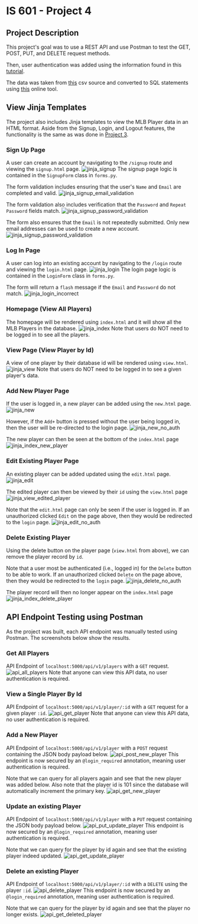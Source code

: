# IS 601 - Project 4


## Project Description
This project's goal was to use a REST API and use Postman to test the GET, POST, PUT, and DELETE request methods.

Then, user authentication was added using the information found in this [tutorial](https://hackersandslackers.com/flask-login-user-authentication).

The data was taken from [this](https://people.sc.fsu.edu/~jburkardt/data/csv/csv.html) csv source and converted to SQL statements using [this](https://sqlizer.io/#/) online tool.



## View Jinja Templates
The project also includes Jinja templates to view the MLB Player data in an HTML format. 
Aside from the Signup, Login, and Logout features, the functionality is the same as was done in [Project 3](https://github.com/tomtom28/njit-is-601-project-3).

### Sign Up Page
A user can create an account by navigating to the `/signup` route and viewing the `signup.html` page.
![jinja_signup](screenshots/jinja_no_auth/jinja-signup-page.png)
The signup page logic is contained in the `SignupForm` class in `forms.py`.

The form validation includes ensuring that the user's `Name` and `Email` are completed and valid.
![jinja_signup_email_validation](screenshots/jinja_no_auth/jinja-signup-email-required.png)

The form validation also includes verification that the `Password` and `Repeat Password` fields match.
![jinja_signup_password_validation](screenshots/jinja_no_auth/jinja-signup-password-validation.png)

The form also ensures that the `Email` is not repeatedly submitted. Only new email addresses can be used to create a new account.
![jinja_signup_password_validation](screenshots/jinja_no_auth/jinja-signup-repeat-email.png)


### Log In Page
A user can log into an existing account by navigating to the `/login` route and viewing the `login.html` page.
![jinja_login](screenshots/jinja_no_auth/jinja-login-page.png)
The login page logic is contained in the `LoginForm` class in `forms.py`.

The form will return a `flash` message if the `Email` and `Password` do not match.
![jinja_login_incorrect](screenshots/jinja_no_auth/jinja-login-email-pwd-incorrect.png)


### Homepage (View All Players)
The homepage will be rendered using `index.html` and it will show all the MLB Players in the database.
![jinja_index](screenshots/jinja_no_auth/jinja-index.png)
Note that users do NOT need to be logged in to see all the players.


### View Page (View Player by Id)
A view of one player by their database id will be rendered using `view.html`.
![jinja_view](screenshots/jinja_no_auth/jinja-view.png)
Note that users do NOT need to be logged in to see a given player's data.


### Add New Player Page
If the user is logged in, a new player can be added using the `new.html` page.
![jinja_new](screenshots/jinja_auth/jinja-new-player.png)

However, if the `Add+` button is pressed without the user being logged in, then the user will be re-directed to the login page.
![jinja_new_no_auth](screenshots/jinja_no_auth/jinja-login-page.png)

The new player can then be seen at the bottom of the `index.html` page
![jinja_index_new_player](screenshots/jinja_auth/jinja-index-new-player.png)


### Edit Existing Player Page
An existing player can be added updated using the `edit.html` page.
![jinja_edit](screenshots/jinja_auth/jinja-edit.png)

The edited player can then be viewed by their `id` using the `view.html` page
![jinja_view_edited_player](screenshots/jinja_auth/jinja-view-edit-player.png)

Note that the `edit.html` page can only be seen if the user is logged in. 
If an unauthorized clicked `Edit` on the page above, then they would be redirected to the `login` page.
![jinja_edit_no_auth](screenshots/jinja_no_auth/jinja-login-page.png)


### Delete Existing Player
Using the delete button on the player page (`view.html` from above), we can remove the player record by `id`.

Note that a user most be authenticated (i.e., logged in) for the `Delete` button to be able to work.
If an unauthorized clicked `Delete` on the page above, then they would be redirected to the `login` page.
![jinja_delete_no_auth](screenshots/jinja_no_auth/jinja-login-page.png)

The player record will then no longer appear on the `index.html` page
![jinja_index_delete_player](screenshots/jinja_auth/jinja-delete-player.png)




## API Endpoint Testing using Postman
As the project was built, each API endpoint was manually tested using Postman. The screenshots below show the results.

### Get All Players
API Endpoint of `localhost:5000/api/v1/players` with a `GET` request.
![api_all_players](screenshots/postman/postman-get-all-players.png)
Note that anyone can view this API data, no user authentication is required.


### View a Single Player By Id
API Endpoint of `localhost:5000/api/v1/player/:id` with a `GET` request for a given player `:id`.
![api_get_player](screenshots/postman/postman-get-player.png)
Note that anyone can view this API data, no user authentication is required.


### Add a New Player
API Endpoint of `localhost:5000/api/v1/player` with a `POST` request containing the JSON body payload below.
![api_post_new_player](screenshots/postman/postman-post-new-player.png)
This endpoint is now secured by an `@login_required` annotation, meaning user authentication is required.

Note that we can query for all players again and see that the new player was added below.
Also note that the player id is 101 since the database will automatically increment the primary key.
![api_get_new_player](screenshots/postman/postman-get-new-player.png)


### Update an existing Player
API Endpoint of `localhost:5000/api/v1/player` with a `PUT` request containing the JSON body payload below.
![api_put_update_player](screenshots/postman/postman-put-update-player.png)
This endpoint is now secured by an `@login_required` annotation, meaning user authentication is required.

Note that we can query for the player by id again and see that the existing player indeed updated.
![api_get_update_player](screenshots/postman/postman-get-update-player.png)


### Delete an existing Player
API Endpoint of `localhost:5000/api/v1/player/:id` with a `DELETE` using the player `:id`.
![api_delete_player](screenshots/postman/postman-delete-player.png)
This endpoint is now secured by an `@login_required` annotation, meaning user authentication is required.

Note that we can query for the player by id again and see that the player no longer exists.
![api_get_deleted_player](screenshots/postman/postman-delete-get-no-player.png)
